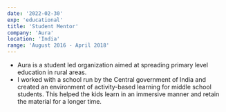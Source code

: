 ```yaml
---
date: '2022-02-30'
exp: 'educational'
title: 'Student Mentor'
company: 'Aura'
location: 'India'
range: 'August 2016 - April 2018'
---
```


- Aura is a student led organization aimed at spreading primary level education in rural areas. 
- I worked with a school run by the Central government of India and created an environment of activity-based learning for middle school students. This helped the kids learn in an immersive manner and retain the material for a longer time.
